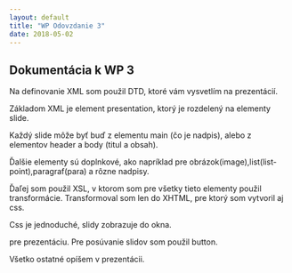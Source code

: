```yaml
---
layout: default
title: "WP Odovzdanie 3"
date: 2018-05-02
---
```



<h2>Dokumentácia k WP 3</h2>

<p>Na definovanie XML som použil DTD, ktoré vám vysvetlím na prezentácií.</p>
<p>Základom XML je element presentation, ktorý je rozdelený na elementy slide.</p>
<p>Každý slide môže byť buď z elementu main (čo je nadpis), alebo z elementov header a body (titul a obsah).</p>
<p>Ďalšie elementy sú doplnkové, ako napríklad pre obrázok(image),list(list-point),paragraf(para) a rôzne nadpisy.</p>

<p>Ďaľej som použil XSL, v ktorom som pre všetky tieto elementy použil transformácie. Transformoval som len do XHTML, pre ktorý som vytvoril aj css.</p>
<p>Css je jednoduché, slidy zobrazuje do okna.</p> 

<p>pre prezentáciu. Pre posúvanie slidov som použil button.</p>

<p>Všetko ostatné opíšem v prezentácii.</p>
